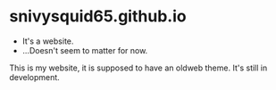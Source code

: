 # snivysquid65.github.io
* It's a website.
* ...Doesn't seem to matter for now.

This is my website, it is supposed to have an oldweb theme.
It's still in development.
